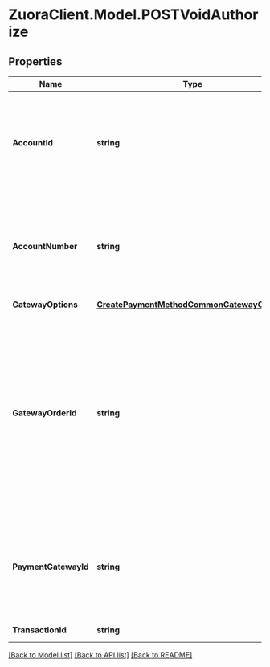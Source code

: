 # ZuoraClient.Model.POSTVoidAuthorize

## Properties

Name | Type | Description | Notes
------------ | ------------- | ------------- | -------------
**AccountId** | **string** | The ID of the customer account. This field is generally required, but is optional if you are using the Ingenico ePayments gateway. | [optional] 
**AccountNumber** | **string** | The number of the customer account. This field is generally required, but is optional if you are using the Ingenico ePayments gateway. | [optional] 
**GatewayOptions** | [**CreatePaymentMethodCommonGatewayOptions**](CreatePaymentMethodCommonGatewayOptions.md) |  | [optional] 
**GatewayOrderId** | **string** | The order ID for the specific gateway.  The specified order ID will be used in transaction authorization. If you specify an empty value for this field, Zuora will generate an ID and you will have to associate this ID with your order ID by yourself if needed. It is recommended to specify an ID for this field.  | 
**PaymentGatewayId** | **string** | The ID of the payment gateway instance. This field is required if you do not specify the &#x60;accountId&#x60; and &#x60;accountNumber&#x60; fields. | [optional] 
**TransactionId** | **string** | The ID of the transaction. | 

[[Back to Model list]](../README.md#documentation-for-models) [[Back to API list]](../README.md#documentation-for-api-endpoints) [[Back to README]](../README.md)

